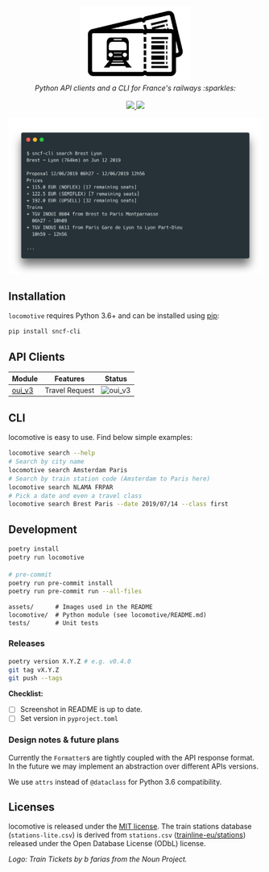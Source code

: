 <p align="center">
  <img src="/docs/_assets/logo.png" height="150"><br/>
  <i>Python API clients and a CLI for France's railways :sparkles:</i><br/><br/>
  <a href="https://github.com/maxmouchet/locomotive/actions">
    <img src="https://github.com/maxmouchet/locomotive/workflows/CI/badge.svg">
  </a>
  <a href="https://coveralls.io/github/maxmouchet/locomotive?branch=master">
    <img src="https://coveralls.io/repos/github/maxmouchet/locomotive/badge.svg?branch=master&service=github">
  </a>
</p>

<img src="/docs/_assets/carbon.png">

## Installation

`locomotive` requires Python 3.6+ and can be installed using [pip](https://pip.pypa.io/en/stable/):

```bash
pip install sncf-cli
```

## API Clients

Module | Features | Status
-------|----------|-------
[oui_v3](/locomotive/api/oui_v3.py) | Travel Request | ![oui_v3](https://github.com/maxmouchet/locomotive/workflows/oui_v3/badge.svg)

## CLI

locomotive is easy to use. Find below simple examples:

```bash
locomotive search --help
# Search by city name
locomotive search Amsterdam Paris
# Search by train station code (Amsterdam to Paris here)
locomotive search NLAMA FRPAR
# Pick a date and even a travel class
locomotive search Brest Paris --date 2019/07/14 --class first
```

## Development

```bash
poetry install
poetry run locomotive

# pre-commit
poetry run pre-commit install
poetry run pre-commit run --all-files
```

```
assets/      # Images used in the README
locomotive/  # Python module (see locomotive/README.md)
tests/       # Unit tests
```

### Releases

```bash
poetry version X.Y.Z # e.g. v0.4.0
git tag vX.Y.Z
git push --tags
```

**Checklist:**

- [ ] Screenshot in README is up to date.
- [ ] Set version in `pyproject.toml`

### Design notes & future plans

Currently the `Formatter`s are tightly coupled with the API response format. In the future we may implement an abstraction over different APIs versions.

We use `attrs` instead of `@dataclass` for Python 3.6 compatibility.

## Licenses

locomotive is released under the [MIT license](https://github.com/maxmouchet/locomotive/blob/master/LICENSE).
The train stations database (`stations-lite.csv`) is derived from `stations.csv` ([trainline-eu/stations](https://github.com/trainline-eu/stations)) released under the Open Database License (ODbL) license.

*Logo: Train Tickets by b farias from the Noun Project.*
